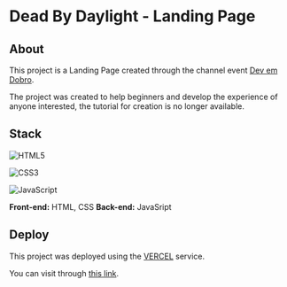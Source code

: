 
# Dead By Daylight - Landing Page


## About

This project is a Landing Page created through the channel event [Dev em Dobro](https://www.youtube.com/@DevemDobro).

The project was created to help beginners and develop the experience of anyone interested, the tutorial for creation is no longer available.

## Stack

![HTML5](https://img.shields.io/badge/html5-%23E34F26.svg?style=for-the-badge&logo=html5&logoColor=white)

![CSS3](https://img.shields.io/badge/css3-%231572B6.svg?style=for-the-badge&logo=css3&logoColor=white)

![JavaScript](https://img.shields.io/badge/javascript-%231572B6.svg?style=for-the-badge&logo=javascript&logoColor=white)

**Front-end:** HTML, CSS
**Back-end:** JavaSript


## Deploy

This project was deployed using the [VERCEL](https://vercel.com/) service.

You can visit through [this link]().
